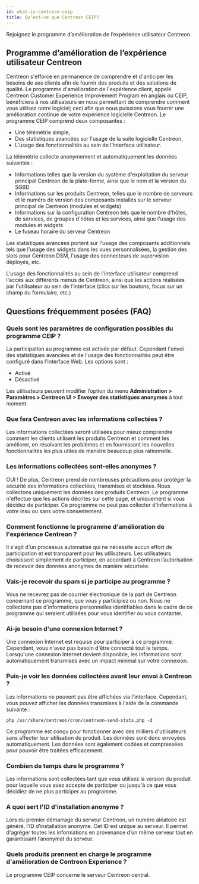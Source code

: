 ```yaml
---
id: what-is-centreon-ceip
title: Qu'est-ce que Centreon CEIP?
---
```


Rejoignez le programme d’amélioration de l’expérience utilisateur Centreon.

## Programme d’amélioration de l’expérience utilisateur Centreon

Centreon s'efforce en permanence de comprendre et d'anticiper les besoins de ses
clients afin de fournir des produits et des solutions de qualité. Le programme
d'amélioration de l'expérience client, appelé Centreon Customer Experience
Improvement Program en anglais ou CEIP, bénéficiera à nos utilisateurs en nous
permettant de comprendre comment vous utilisez notre logiciel; ceci afin que
nous puissions vous fournir une amélioration continue de votre expérience
logicielle Centreon. Le programme CEIP comprend deux composantes :

  - Une télémétrie simple,
  - Des statistiques avancées sur l'usage de la suite logicielle Centreon,
  - L'usage des fonctionnalités au sein de l'interface utilisateur.

La télémétrie collecte anonymement et automatiquement les données suivantes :

  - Informations telles que la version du système d'exploitation du serveur
    principal Centreon de la plate-forme, ainsi que le nom et la version du SGBD
  - Informations sur les produits Centreon, telles que le nombre de serveurs et
    le numéro de version des composants installés sur le serveur principal de
    Centreon (modules et widgets)
  - Informations sur la configuration Centreon tels que le nombre d'hôtes, de
    services, de groupes d'hôtes et les services, ainsi que l'usage des modules
    et widgets
  - Le fuseau horaire du serveur Centreon

Les statistiques avancées portent sur l'usage des composants additionnels tels que l'usage des widgets dans les vues
personnalisées, la gestion des slots pour Centreon DSM, l'usage des connecteurs de supervision déployés, etc.

L'usage des fonctionnalités au sein de l'interface utilisateur comprend l'accès aux différents menus de Centreon, ainsi
que les actions réalisées par l'utilisateur au sein de l'interface (clics sur les boutons, focus sur un champ du
formulaire, etc.)

## Questions fréquemment posées (FAQ)

### Quels sont les paramètres de configuration possibles du programme CEIP ?

La participation au programme est activée par défaut. Cependant l'envoi des statistiques avancées et de l'usage des
fonctionnalités peut être configuré dans l'interface Web. Les options sont :

  - Activé
  - Désactivé

Les utilisateurs peuvent modifier l’option du menu **Administration \>
Paramètres \> Centreon UI \> Envoyer des statistiques anonymes** à tout moment.

### Que fera Centreon avec les informations collectées ?

Les informations collectées seront utilisées pour mieux comprendre comment les
clients utilisent les produits Centreon et comment les améliorer, en résolvant
les problèmes et en fournissant les nouvelles fonctionnalités les plus utiles de
manière beaucoup plus rationnelle.

### Les informations collectées sont-elles anonymes ?

OUI \! De plus, Centreon prend de nombreuses précautions pour protéger la
sécurité des informations collectées, transmises et stockées. Nous collectons
uniquement les données des produits Centreon. Le programme n'effectue que les
actions décrites sur cette page, et uniquement si vous décidez de participer. Ce
programme ne peut pas collecter d'informations à votre insu ou sans votre
consentement.

### Comment fonctionne le programme d'amélioration de l'expérience Centreon ?

Il s'agit d'un processus automatisé qui ne nécessite aucun effort de
participation et est transparent pour les utilisateurs. Les utilisateurs
choisissent simplement de participer, en accordant à Centreon l’autorisation de
recevoir des données anonymes de manière sécurisée.

### Vais-je recevoir du spam si je participe au programme ?

Vous ne recevrez pas de courrier électronique de la part de Centreon concernant
ce programme, que vous y participiez ou non. Nous ne collectons pas
d'informations personnelles identifiables dans le cadre de ce programme qui
seraient utilisées pour vous identifier ou vous contacter.

### Ai-je besoin d'une connexion Internet ?

Une connexion Internet est requise pour participer à ce programme. Cependant,
vous n'avez pas besoin d'être connecté tout le temps. Lorsqu'une connexion
Internet devient disponible, les informations sont automatiquement transmises
avec un impact minimal sur votre connexion.

### Puis-je voir les données collectées avant leur envoi à Centreon ?

Les informations ne peuvent pas être affichées via l'interface. Cependant, vous pouvez afficher
les données transmises à l'aide de la commande suivante :

```shell
php /usr/share/centreon/cron/centreon-send-stats.php -d
```

Ce programme est conçu pour
fonctionner avec des milliers d'utilisateurs sans affecter leur utilisation du
produit. Les données sont donc envoyées automatiquement. Les données sont
également codées et compressées pour pouvoir être traitées efficacement.

### Combien de temps dure le programme ?

Les informations sont collectées tant que vous utilisez la version du produit
pour laquelle vous avez accepté de participer ou jusqu'à ce que vous décidiez de
ne plus participer au programme.

### A quoi sert l'ID d'installation anonyme ?

Lors du premier démarrage du serveur Centreon, un numéro aléatoire est généré,
l’ID d’installation anonyme. Cet ID est unique au serveur. Il permet d'agréger
toutes les informations en provenance d’un même serveur tout en garantissant
l’anonymat du serveur.

### Quels produits prennent en charge le programme d'amélioration de Centreon Experience ?

Le programme CEIP concerne le serveur Centreon central.

